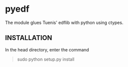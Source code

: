 # pyedf
The module glues Tuenis' edflib with python using ctypes.


INSTALLATION
----------------
In the head directory, enter the command

> sudo python setup.py install
